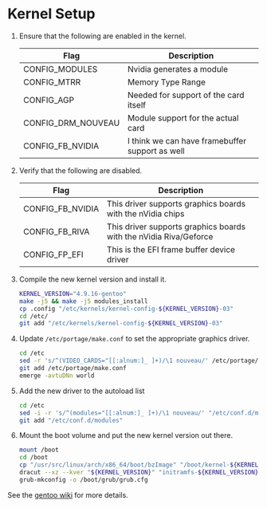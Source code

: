 # Kernel Setup

1. Ensure that the following are enabled in the kernel.

    Flag | Description
    -----|------------
    CONFIG_MODULES | Nvidia generates a module
    CONFIG_MTRR | Memory Type Range
    CONFIG_AGP | Needed for support of the card itself
    CONFIG_DRM_NOUVEAU | Module support for the actual card
    CONFIG_FB_NVIDIA | I think we can have framebuffer support as well
2. Verify that the following are disabled.

    Flag             | Description
    -----------------|------------
    CONFIG_FB_NVIDIA | This driver supports graphics boards with the nVidia chips
    CONFIG_FB_RIVA   | This driver supports graphics boards with the nVidia Riva/Geforce
    CONFIG_FP_EFI    | This is the EFI frame buffer device driver
3. Compile the new kernel version and install it.

    ```bash
    KERNEL_VERSION="4.9.16-gentoo"
    make -j5 && make -j5 modules_install
    cp .config "/etc/kernels/kernel-config-${KERNEL_VERSION}-03"
    cd /etc/
    git add "/etc/kernels/kernel-config-${KERNEL_VERSION}-03"
    ```
4. Update `/etc/portage/make.conf` to set the appropriate graphics driver. 

    ```bash
    cd /etc
    sed -r 's/^(VIDEO_CARDS="[[:alnum:]_ ]+)/\1 nouveau/' /etc/portage/make.conf
    git add /etc/portage/make.conf
    emerge -avtuDNn world
    ```
5. Add the new driver to the autoload list

    ```bash
    cd /etc
    sed -i -r 's/^(modules="[[:alnum:]_ ]+)/\1 nouveau/' "/etc/conf.d/modules"
    git add "/etc/conf.d/modules"
    ```
6. Mount the boot volume and put the new kernel version out there.

    ```bash
    mount /boot
    cd /boot
    cp "/usr/src/linux/arch/x86_64/boot/bzImage" "/boot/kernel-${KERNEL_VERSION}-03"
    dracut --xz --kver "${KERNEL_VERSION}" "initramfs-${KERNEL_VERSION}-03.img" -f
    grub-mkconfig -o /boot/grub/grub.cfg
    ```


See the [gentoo wiki](https://wiki.gentoo.org/wiki/Nouveau) for more details.
